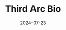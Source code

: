 ---  
layout: startup_page  
title: "Third Arc Bio"  
id: "thirdarcbio.com"  
permalink: "/thirdarcbiothirdarcbio.com07232024/"  
website: "https://thirdarcbio.com/"  
funding_round: "Series A"  
funding_amount: "$165M"  
investors: "Vida Ventures, Cormorant Asset Management, Hillhouse Investment, Omega Funds, Goldman Sachs Alternatives, BVF Partners LP, T. Rowe Price Associates, Inc., Janus Henderson Investors, abrdn Inc., Marshall Wace, Foresite Capital, Logos Capital, Freepoint Capital Group, AbbVie Ventures"  
about: "Third Arc Bio is a biotech company developing multifunctional antibodies optimized for T cell engagement in solid tumors and inflammatory & immunology (I&I) diseases. Their drug development engine leverages two technologies—a solid tumor synergy platform and an I&I platform—to create best-in-class T cell engagement for superior efficacy and safety. This approach aims to address significant unmet needs in oncology and autoimmunity."  
markets: "Biotechnology, Oncology, Immunology, Health Care, Life Science, Medical"  
hq: "Philadelphia, Pennsylvania, United States"  
founded_year: "2022"  
linkedin: "https://www.linkedin.com/company/third-arc-bio"  
twitter: ""  
instagram: ""  
facebook: ""  
crunchbase: "https://www.crunchbase.com/organization/third-arc-bio"  
pitchbook: "https://pitchbook.com/profiles/company/615550-06"  

date_display: "23-Jul-2024"  
date: "2024-07-23"

# SEO Optimization  
meta_title: "Third Arc Bio - Series A Funding ($165M)"  
meta_description: "Third Arc Bio, Third Arc Bio is a biotech company developing multifunctional antibodies optimized for T cell engagement in solid tumors and inflammatory & immunology..."  
meta_keywords: "Third Arc Bio, Biotechnology, Oncology, Immunology, Health Care, Life Science, Medical, Series A funding"  
canonical_url: "https://startup.projectstartups.com/thirdarcbiothirdarcbio.com07232024/"  
---